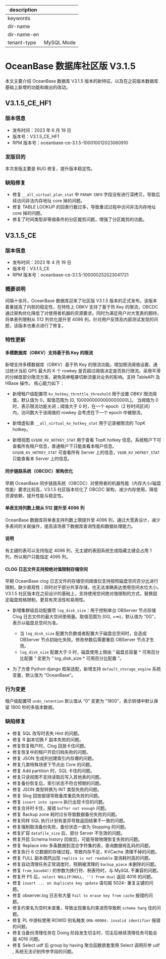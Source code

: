 |description||
|---|---|
|keywords||
|dir-name||
|dir-name-en||
|tenant-type|MySQL Mode|

# OceanBase 数据库社区版 V3.1.5

本文主要介绍 OceanBase 数据库 V3.1.5 版本的新特征，以及在之前版本数据库基础上新增的功能和做出的改动。

## V3.1.5_CE_HF1

### 版本信息

* 发布时间：2023 年 6 月 19 日
* 版本号：V3.1.5_CE_HF1
* RPM 版本号：oceanbase-ce-3.1.5-100010012023060910

### 发版目的

本次发版主要是 BUG 修复，提升版本稳定性。

### 缺陷修复

* 修复 `__all_virtual_plan_stat` 中 `PARAM INFO` 字段没有进行深拷贝，导致后续访问非法内存地址 core 掉的问题。
* 修复 TABLE LOOKUP 的回表行数过多，导致重试过程中访问非法内存地址 core 掉的问题。
* 修复了时间类型非等值条件的分区裁剪问题，增强了分区裁剪的功能。

## V3.1.5_CE

### 版本信息

* 发布时间：2023 年 4 月 19 日
* 版本号：V3.1.5_CE
* RPM 版本号：oceanbase-ce-3.1.5-100000252023041721

### 概要说明

间隔十余月，OceanBase 数据库迎来了社区版 V3.1.5 版本的正式发布。该版本着重提高了内核的稳定性，在特性上 OBKV 支持了基于热 Key 的限流，OBCDC 通过架构优化降低了对使用者机器的资源要求。同时为满足用户对大宽表的期待，将单表列限制从 512 列优化提升至 4096 列。针对用户反馈及内部测试发现的问题，该版本也重点进行了修复。

### 特性更新

#### 多模数据库（OBKV）支持基于热 Key 的限流

新增支持多模数据库（OBKV）基于热 Key 的限流功能。增加限流阈值设置，通过统计当前 QPS 最大的 K 个 rowkey 是否超过阈值决定是否执行限流。采用平滑的分梯度部分限流方案，避免简单粗暴切断流量对业务的影响。支持 TableAPI 及 HBase 操作。
核心能力如下：

* 新增租户级配置项 `kv_hotkey_throttle_threshold` 用于设置 OBKV 限流阈值，默认值为 0，取值范围为 [0, 1000000000000000000L]。
  当阈值为 0 时，表示限流功能关闭；阈值大于 0 时，在一个 epoch（2 秒时间区间）内，访问数大于该阈值的 rowkey 会考虑在下一个 epoch 中被限流。

* 新增虚拟表 `__all_virtual_kv_hotkey_stat` 用于记录被限流的 TopK hotkey。

* 新增视图 `GV$OB_KV_HOTKEY_STAT` 用于查看 TopK hotkey 信息。系统租户下可查看所有租户信息，普通租户下只能查看本租户信息。
  `GV$OB_KV_HOTKEY_STAT` 可查看所有 Server 上的信息，`V$OB_KV_HOTKEY_STAT` 只能查看本 Server 上的信息。

#### 同步链路系统（OBCDC）架构优化

早期 OceanBase 同步链路系统（OBCDC）对使用者的机器性能（内存大小/磁盘性能）要求比较高，V3.1.5 社区版本优化了 OBCDC 架构，减少内存使用，降低资源依赖，提升性能与稳定性。

#### 单表支持列数上限从 512 提升至 4096 列

OceanBase 数据库将单表支持列数上限提升至 4096 列，通过大宽表设计，减少多表间的关联操作，提高该场景下数据库查询性能和数据处理能力。
<main id="notice" type='explain'>
  <h4>说明</h4>
  <p>有主键的表可以支持指定 4096 列，无主键的表因系统生成隐藏主键会占用 1 列，所以用户只能指定 4095 列。</p>
</main>

#### CLOG 日志文件支持按绝对值限制存储空间

早期 OceanBase clog 日志文件的存储空间阈值仅支持按照磁盘空间百分比进行限制，缺少直观性；同时对于部分共享存储，也无法准确表达使用空间水位大小。V3.1.5 社区版本在之前设计的基础上，支持使用空间绝对值限制的方式，替换固定磁盘规格限制，更具有灵活性和易用性。

* 新增集群级启动配置项 `log_disk_size`：用于控制单台 OBServer 节点存储 Clog 日志文件的最大空间使用量。取值范围为 [0G, +∞)，默认值为 “0G”，表示以磁盘总空间为准。
  * 当 `log_disk_size` 配置为负数或者配置大于磁盘总空间时，会造成 OBServer 节点初始化失败。修改参数后需要重启 OBServer 节点才生效。
  * `log_disk_size` 配置大于 0 时，磁盘使用上限由 “ 磁盘总容量 * 可用百分比配置 ” 变更为 “ log_disk_size * 可用百分比配置 ”。

* 为了方便 Python django 框架适配，新增支持 `default_storage_engine` 系统变量，默认值为 “OceanBase”。

### 行为变更

租户级配置项 `undo_retention` 默认值从 “0” 变更为 “1800”，表示转储中默认保留 1800 秒的多版本数据。

### 缺陷修复

* 修复 SQL 改写时丢失 Hint 的问题。
* 修复 R 副本切换 F 副本失败的问题。
* 修复恢复租户时，Clog 回放卡住问题。
* 修复恢复中的租户开启归档失败的问题。
* 修复 JSON 生成列创建索引内存爆的问题。
* 修复几类特殊场景下节点出 Core 的问题。
* 修复 Add partition 时，SQL 卡住的问题。
* 修复只读视图不支持读取后写入其他表的问题。
* 修复备份恢复后，索引状态不符合预期的问题。
* 修复 JSON 类型转换为 INT 类型失败的问题。
* 修复 Slog 回放报错导致备库重启失败的问题。
* 修复 `insert into ignore` 执行出现卡住的问题。
* 修复合并时卡住，报错 `buffer not enough` 问题。
* 修复 Backup zone 耗时过长导致数据备份失败的问题。
* 修复同样 SQL 执行计划有差异导致返回结果不一致的问题。
* 修复强制取消备份失败，备份状态一直为 Stopping 的问题。
* 修复扩容 `datafile_size` 后，部分 Server 不生效的问题。
* 修复开启 Schema history 回收后，可能导致物理恢复失败的问题。
* 修复 Replace into 多条数据到混合字符集的表，查询数据有乱码的问题。
* 修复执行 6 亿数据的存储过程，导致内存不足，KVCache 清理不掉的问题。
* 修复 FULL 副本偶然出现 `replica is not readable` 查询耗时高的问题。
* 修复自动清理任务正常调度时，预期被清理的 `backup_piece` 未删除的问题。
* 修复 `from_base64()` 的参数为换行符、制表符时，与 MySQL 不兼容的问题。
* 修复开 PS 后，`select NULLIF(NULL, '') from dual` 返回 4016 的问题。
* 修复 `insert ... on duplicate key update` 语句报 5024- 重复主键的问题。
* 修复 observer.log 日志有大量 `Fail to erase key from cache` 报错的问题。
* 修复约束名为空时未查重，导致出现重名约束进而导致刷 `schema hang` 住的问题。
* 修复 PL 中游标使用 ROWID 别名触发 `ORA-00904: invalid identifier` 报错的问题。
* 修复当备份清理任务在 Doing 阶段发生切主时，切主后继续清理任务可能会报 4016 问题。
* 修复 Select udf 后 group by having 聚合函数嵌套里用 Select 调用形参 udf , 系统无法识别传参字段的问题。